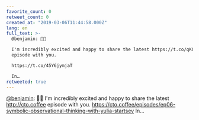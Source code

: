 ```yaml
---
favorite_count: 0
retweet_count: 0
created_at: "2019-03-06T11:44:58.000Z"
lang: en
full_text: >-
  @benjamin: 🎉🤗

  I'm incredibly excited and happy to share the latest https://t.co/qKQG9rkWgL
  episode with you.

  https://t.co/45Y6jymjaT

  In…
retweeted: true
---
```


[@benjamin](https://twitter.com/benjamin): 🎉🤗 I'm incredibly excited and happy
to share the latest <http://cto.coffee> episode with you.
<https://cto.coffee/episodes/ep06-symbolic-observational-thinking-with-yulia-startsev>
In…
